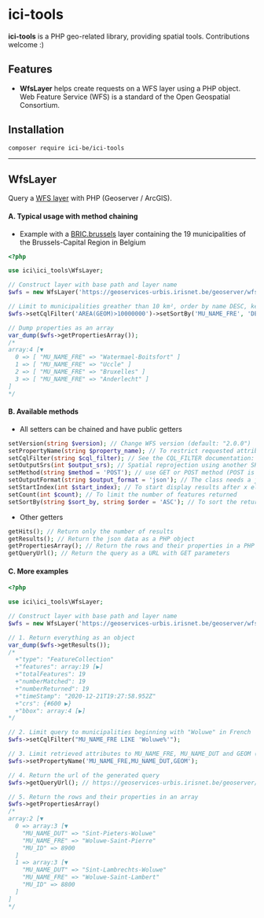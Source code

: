 ici-tools
========
**ici-tools** is a PHP geo-related library, providing spatial tools. Contributions welcome :)

## Features
* **WfsLayer** helps create requests on a WFS layer using a PHP object. Web Feature Service (WFS) is a standard of the Open Geospatial Consortium.


## Installation
```
composer require ici-be/ici-tools
```
-----

## WfsLayer ##

Query a [WFS layer](https://docs.geoserver.org/stable/en/user/services/wfs/basics.html) with PHP (Geoserver / ArcGIS).

#### A. Typical usage with method chaining

* Example with a [BRIC.brussels](https://bric.brussels/) layer containing the 19 municipalities of the Brussels-Capital Region in Belgium

```php 
<?php

use ici\ici_tools\WfsLayer;

// Construct layer with base path and layer name
$wfs = new WfsLayer('https://geoservices-urbis.irisnet.be/geoserver/wfs', 'UrbisAdm:Mu');

// Limit to municipalities greather than 10 km², order by name DESC, keep only the name in French
$wfs->setCqlFilter('AREA(GEOM)>10000000')->setSortBy('MU_NAME_FRE', 'DESC')->setPropertyName('MU_NAME_FRE');

// Dump properties as an array
var_dump($wfs->getPropertiesArray());
/*
array:4 [▼
  0 => [ "MU_NAME_FRE" => "Watermael-Boitsfort" ]
  1 => [ "MU_NAME_FRE" => "Uccle" ]
  2 => [ "MU_NAME_FRE" => "Bruxelles" ]
  3 => [ "MU_NAME_FRE" => "Anderlecht" ]
]
*/
```

#### B. Available methods

* All setters can be chained and have public getters  

```php 
setVersion(string $version); // Change WFS version (default: "2.0.0")
setPropertyName(string $property_name); // To restrict requested attributes. You can specify a single attribute, or multiple attributes separated by commas.
setCqlFilter(string $cql_filter); // See the CQL_FILTER documentation: https://docs.geoserver.org/stable/en/user/tutorials/cql/cql_tutorial.html
setOutputSrs(int $output_srs); // Spatial reprojection using another SRS (ex: 4326 for EPSG:4326)
setMethod(string $method = 'POST'); // use GET or POST method (POST is used by default but is not always available)
setOutputFormat(string $output_format = 'json'); // The class needs a json/geojson format to work. If the default doesn't work, check with a getCapabilities Query. Sometimes it's called "GEOJSON" for example.
setStartIndex(int $start_index); // To start display results after x elements (for pagination)
setCount(int $count); // To limit the number of features returned
setSortBy(string $sort_by, string $order = 'ASC'); // To sort the returned selection based on an attribute value
```

* Other getters

```php 
getHits(); // Return only the number of results
getResults(); // Return the json data as a PHP object
getPropertiesArray(); // Return the rows and their properties in a PHP array
getQueryUrl(); // Return the query as a URL with GET parameters

```

#### C. More examples

```php
<?php

use ici\ici_tools\WfsLayer;

// Construct layer with base path and layer name
$wfs = new WfsLayer('https://geoservices-urbis.irisnet.be/geoserver/wfs', 'UrbisAdm:Mu');

// 1. Return everything as an object
var_dump($wfs->getResults());
/*   
  +"type": "FeatureCollection"
  +"features": array:19 [▶]
  +"totalFeatures": 19
  +"numberMatched": 19
  +"numberReturned": 19
  +"timeStamp": "2020-12-21T19:27:58.952Z"
  +"crs": {#600 ▶}
  +"bbox": array:4 [▶] 
*/

// 2. Limit query to municipalities beginning with "Woluwe" in French
$wfs->setCqlFilter("MU_NAME_FRE LIKE 'Woluwe%'");

// 3. Limit retrieved attributes to MU_NAME_FRE, MU_NAME_DUT and GEOM (municipalities names in French and Dutch, and the geometry)
$wfs->setPropertyName('MU_NAME_FRE,MU_NAME_DUT,GEOM');

// 4. Return the url of the generated query
$wfs->getQueryUrl(); // https://geoservices-urbis.irisnet.be/geoserver/wfs?service=WFS&version=2.0.0&request=GetFeature&typeName=UrbisAdm%3AMu&outputFormat=json&resultType=results&propertyname=MU_NAME_FRE%2CMU_NAME_DUT%2CGEOM&cql_filter=MU_NAME_FRE+LIKE+%27Woluwe%25%27

// 5. Return the rows and their properties in an array
$wfs->getPropertiesArray()
/*
array:2 [▼
  0 => array:3 [▼
    "MU_NAME_DUT" => "Sint-Pieters-Woluwe"
    "MU_NAME_FRE" => "Woluwe-Saint-Pierre"
    "MU_ID" => 8900
  ]
  1 => array:3 [▼
    "MU_NAME_DUT" => "Sint-Lambrechts-Woluwe"
    "MU_NAME_FRE" => "Woluwe-Saint-Lambert"
    "MU_ID" => 8800
  ]
]
*/
```


